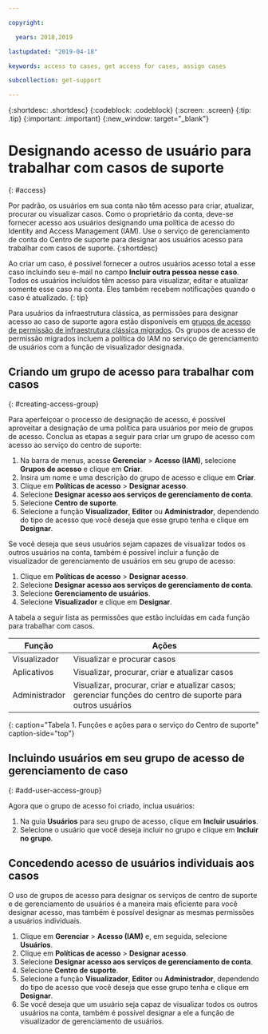```yaml
---

copyright:

  years: 2018,2019

lastupdated: "2019-04-18"

keywords: access to cases, get access for cases, assign cases

subcollection: get-support

---
```



{:shortdesc: .shortdesc}
{:codeblock: .codeblock}
{:screen: .screen}
{:tip: .tip}
{:important: .important}
{:new_window: target="_blank"}

# Designando acesso de usuário para trabalhar com casos de suporte
{: #access}

Por padrão, os usuários em sua conta não têm acesso para criar, atualizar, procurar ou visualizar casos. Como o proprietário da conta, deve-se fornecer acesso aos usuários designando uma política de acesso do Identity and Access Management (IAM). Use o serviço de gerenciamento de conta do Centro de suporte para designar aos usuários acesso para trabalhar com casos de suporte. 
{:shortdesc}

Ao criar um caso, é possível fornecer a outros usuários acesso total a esse caso incluindo seu e-mail no campo **Incluir outra pessoa nesse caso**. Todos os usuários incluídos têm acesso para visualizar, editar e atualizar somente esse caso na conta. Eles também recebem notificações quando o caso é atualizado.
{: tip}

Para usuários da infraestrutura clássica, as permissões para designar acesso ao caso de suporte agora estão disponíveis em [grupos de acesso de permissão de infraestrutura clássica migrados](/docs/iam?topic=iam-infrapermission#predefined). Os grupos de acesso de permissão migrados incluem a política do IAM no serviço de gerenciamento de usuários com a função de visualizador designada.

## Criando um grupo de acesso para trabalhar com casos
{: #creating-access-group}

Para aperfeiçoar o processo de designação de acesso, é possível aproveitar a designação de uma política para usuários por meio de grupos de acesso. Conclua as etapas a seguir para criar um grupo de acesso com acesso ao serviço do centro de suporte:

1. Na barra de menus, acesse **Gerenciar** &gt; **Acesso (IAM)**, selecione **Grupos de acesso** e clique em **Criar**. 
2. Insira um nome e uma descrição do grupo de acesso e clique em **Criar**. 
3. Clique em **Políticas de acesso** > **Designar acesso**.
4. Selecione **Designar acesso aos serviços de gerenciamento de conta**.
5. Selecione **Centro de suporte**.
6. Selecione a função **Visualizador**, **Editor** ou **Administrador**, dependendo do tipo de acesso que você deseja que esse grupo tenha e clique em **Designar**.

Se você deseja que seus usuários sejam capazes de visualizar todos os outros usuários na conta, também é possível incluir a função de visualizador de gerenciamento de usuários em seu grupo de acesso:

1. Clique em **Políticas de acesso** > **Designar acesso**.
2. Selecione **Designar acesso aos serviços de gerenciamento de conta**.
3. Selecione **Gerenciamento de usuários**.
4. Selecione **Visualizador** e clique em **Designar**.

A tabela a seguir lista as permissões que estão incluídas em cada função para trabalhar com casos.

| Função | Ações | 
|--------|---------------|
|Visualizador  | Visualizar e procurar casos |
|Aplicativos | Visualizar, procurar, criar e atualizar casos|
|Administrador | Visualizar, procurar, criar e atualizar casos; gerenciar funções do centro de suporte para outros usuários|
{: caption="Tabela 1. Funções e ações para o serviço do Centro de suporte" caption-side="top"}

## Incluindo usuários em seu grupo de acesso de gerenciamento de caso
{: #add-user-access-group} 

Agora que o grupo de acesso foi criado, inclua usuários:

1. Na guia **Usuários** para seu grupo de acesso, clique em **Incluir usuários**.
2. Selecione o usuário que você deseja incluir no grupo e clique em **Incluir no grupo**.

## Concedendo acesso de usuários individuais aos casos 

O uso de grupos de acesso para designar os serviços de centro de suporte e de gerenciamento de usuários é a maneira mais eficiente para você designar acesso, mas também é possível designar as mesmas permissões a usuários individuais. 

1. Clique em **Gerenciar** &gt; **Acesso (IAM)** e, em seguida, selecione **Usuários**. 
2. Clique em **Políticas de acesso** > **Designar acesso**.
3. Selecione **Designar acesso aos serviços de gerenciamento de conta**.
4. Selecione **Centro de suporte**.
5. Selecione a função **Visualizador**, **Editor** ou **Administrador**, dependendo do tipo de acesso que você deseja que esse grupo tenha e clique em **Designar**.
6. Se você deseja que um usuário seja capaz de visualizar todos os outros usuários na conta, também é possível designar a ele a função de visualizador de gerenciamento de usuários. 
